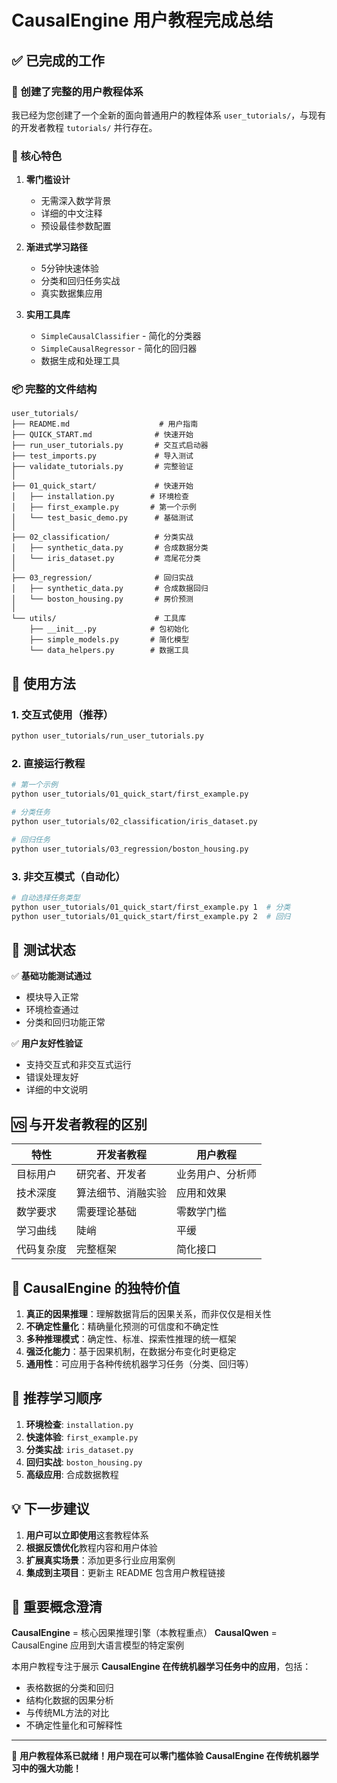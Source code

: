 # CausalEngine 用户教程完成总结

## ✅ 已完成的工作

### 📁 创建了完整的用户教程体系

我已经为您创建了一个全新的面向普通用户的教程体系 `user_tutorials/`，与现有的开发者教程 `tutorials/` 并行存在。

### 🎯 核心特色

1. **零门槛设计**
   - 无需深入数学背景
   - 详细的中文注释
   - 预设最佳参数配置

2. **渐进式学习路径**
   - 5分钟快速体验
   - 分类和回归任务实战
   - 真实数据集应用

3. **实用工具库**
   - `SimpleCausalClassifier` - 简化的分类器
   - `SimpleCausalRegressor` - 简化的回归器
   - 数据生成和处理工具

### 📦 完整的文件结构

```
user_tutorials/
├── README.md                    # 用户指南
├── QUICK_START.md              # 快速开始
├── run_user_tutorials.py       # 交互式启动器
├── test_imports.py             # 导入测试
├── validate_tutorials.py       # 完整验证
│
├── 01_quick_start/             # 快速开始
│   ├── installation.py        # 环境检查
│   ├── first_example.py       # 第一个示例
│   └── test_basic_demo.py      # 基础测试
│
├── 02_classification/          # 分类实战
│   ├── synthetic_data.py       # 合成数据分类
│   └── iris_dataset.py         # 鸢尾花分类
│
├── 03_regression/              # 回归实战
│   ├── synthetic_data.py       # 合成数据回归
│   └── boston_housing.py       # 房价预测
│
└── utils/                      # 工具库
    ├── __init__.py            # 包初始化
    ├── simple_models.py       # 简化模型
    └── data_helpers.py        # 数据工具
```

## 🚀 使用方法

### 1. 交互式使用（推荐）
```bash
python user_tutorials/run_user_tutorials.py
```

### 2. 直接运行教程
```bash
# 第一个示例
python user_tutorials/01_quick_start/first_example.py

# 分类任务
python user_tutorials/02_classification/iris_dataset.py

# 回归任务
python user_tutorials/03_regression/boston_housing.py
```

### 3. 非交互模式（自动化）
```bash
# 自动选择任务类型
python user_tutorials/01_quick_start/first_example.py 1  # 分类
python user_tutorials/01_quick_start/first_example.py 2  # 回归
```

## 🧪 测试状态

✅ **基础功能测试通过**
- 模块导入正常
- 环境检查通过
- 分类和回归功能正常

✅ **用户友好性验证**
- 支持交互式和非交互式运行
- 错误处理友好
- 详细的中文说明

## 🆚 与开发者教程的区别

| 特性 | 开发者教程 | 用户教程 |
|------|----------|---------|
| 目标用户 | 研究者、开发者 | 业务用户、分析师 |
| 技术深度 | 算法细节、消融实验 | 应用和效果 |
| 数学要求 | 需要理论基础 | 零数学门槛 |
| 学习曲线 | 陡峭 | 平缓 |
| 代码复杂度 | 完整框架 | 简化接口 |

## 🌟 CausalEngine 的独特价值

1. **真正的因果推理**：理解数据背后的因果关系，而非仅仅是相关性
2. **不确定性量化**：精确量化预测的可信度和不确定性
3. **多种推理模式**：确定性、标准、探索性推理的统一框架
4. **强泛化能力**：基于因果机制，在数据分布变化时更稳定
5. **通用性**：可应用于各种传统机器学习任务（分类、回归等）

## 📖 推荐学习顺序

1. **环境检查**: `installation.py`
2. **快速体验**: `first_example.py`
3. **分类实战**: `iris_dataset.py`
4. **回归实战**: `boston_housing.py`
5. **高级应用**: 合成数据教程

## 💡 下一步建议

1. **用户可以立即使用**这套教程体系
2. **根据反馈优化**教程内容和用户体验
3. **扩展真实场景**：添加更多行业应用案例
4. **集成到主项目**：更新主 README 包含用户教程链接

## 🎯 重要概念澄清

**CausalEngine** = 核心因果推理引擎（本教程重点）
**CausalQwen** = CausalEngine 应用到大语言模型的特定案例

本用户教程专注于展示 **CausalEngine 在传统机器学习任务中的应用**，包括：
- 表格数据的分类和回归
- 结构化数据的因果分析  
- 与传统ML方法的对比
- 不确定性量化和可解释性

---

🎉 **用户教程体系已就绪！用户现在可以零门槛体验 CausalEngine 在传统机器学习中的强大功能！**